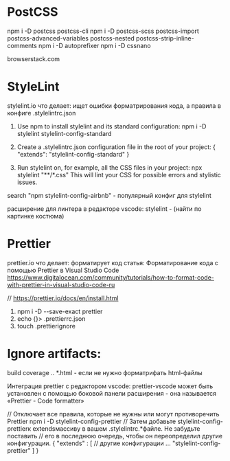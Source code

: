 # PostCSS

npm i -D postcss postcss-cli
npm i -D postcss-scss postcss-import postcss-advanced-variables postcss-nested postcss-strip-inline-comments
npm i -D autoprefixer
npm i -D cssnano

browserstack.com

# StyleLint
stylelint.io
что делает: ищет ошибки форматрирования кода, а правила в конфиге .stylelintrc.json

1. Use npm to install stylelint and its standard configuration:
npm i -D stylelint stylelint-config-standard

2. Create a .stylelintrc.json configuration file in the root of your project:
{
  "extends": "stylelint-config-standard"
}

3. Run stylelint on, for example, all the CSS files in your project:
npx stylelint "**/*.css"
This will lint your CSS for possible errors and stylistic issues.

search "npm stylelint-config-airbnb" - популярный конфиг для stylelint

расширение для линтера в редакторе vscode:
  stylelint - (найти по картинке костюма)

# Prettier
prettier.io
что делает: форматирует код
статья: Форматирование кода с помощью Prettier в Visual Studio Code
https://www.digitalocean.com/community/tutorials/how-to-format-code-with-prettier-in-visual-studio-code-ru

// https://prettier.io/docs/en/install.html
1. npm i -D --save-exact prettier
2. echo {}> .prettierrc.json
3. touch .prettierignore
  # Ignore artifacts:
  build
  coverage
  ..
  *.html  - если не нужно форматрифать html-файлы


Интеграция  prettier с редактором vscode:
prettier-vscode может быть установлен с помощью боковой панели расширения - она ​​называется «Prettier - Code formatter»

// Отключает все правила, которые не нужны или могут противоречить Prettier
npm i -D stylelint-config-prettier
// Затем добавьте stylelint-config-prettierк extendsмассиву в вашем .stylelintrc.*файле. Не забудьте поставить // его в последнюю очередь, чтобы он переопределил другие конфигурации.
{ 
  "extends" : [ 
    // другие 
    конфигурации 
  ... "stylelint-config-prettier" ] 
}